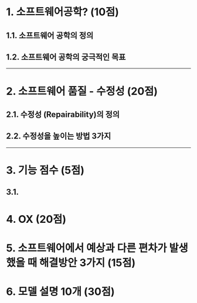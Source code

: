 # 1. 소프트웨어공학? (10점)
## 1.1. 소프트웨어 공학의 정의
## 1.2. 소프트웨어 공학의 궁극적인 목표

---
# 2. 소프트웨어 품질 - 수정성 (20점)
## 2.1. 수정성 (Repairability)의 정의
## 2.2. 수정성을 높이는 방법 3가지

---
# 3. 기능 점수 (5점)
## 3.1. 

# 4. OX (20점)

# 5. 소프트웨어에서 예상과 다른 편차가 발생했을 때 해결방안 3가지 (15점)

# 6. 모델 설명 10개 (30점)
